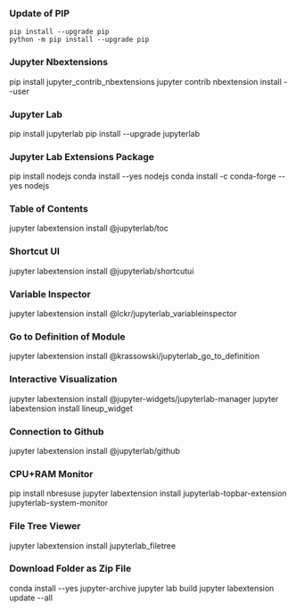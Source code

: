 ### Update of PIP
```
pip install --upgrade pip
python -m pip install --upgrade pip
```


### Jupyter Nbextensions
pip install jupyter_contrib_nbextensions
jupyter contrib nbextension install --user


### Jupyter Lab
pip install jupyterlab
pip install --upgrade jupyterlab


### Jupyter Lab Extensions Package
pip install nodejs
conda install --yes nodejs
conda install -c conda-forge --yes nodejs


### Table of Contents
jupyter labextension install @jupyterlab/toc


### Shortcut UI
jupyter labextension install @jupyterlab/shortcutui


### Variable Inspector
jupyter labextension install @lckr/jupyterlab_variableinspector


### Go to Definition of Module
jupyter labextension install @krassowski/jupyterlab_go_to_definition


### Interactive Visualization
jupyter labextension install @jupyter-widgets/jupyterlab-manager
jupyter labextension install lineup_widget


### Connection to Github
jupyter labextension install @jupyterlab/github


### CPU+RAM Monitor
pip install nbresuse
jupyter labextension install jupyterlab-topbar-extension jupyterlab-system-monitor


### File Tree Viewer
jupyter labextension install jupyterlab_filetree


### Download Folder as Zip File
conda install --yes jupyter-archive
jupyter lab build
jupyter labextension update --all



